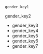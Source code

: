 ```ngMeta
gender_key1
```

gender_key2
* gender_key3
* gender_key4
* gender_key5
* gender_key6
* gender_key7
